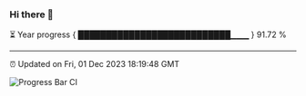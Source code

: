 ### Hi there 👋

⏳ Year progress { ███████████████████████████▁▁▁ } 91.72 %

---

⏰ Updated on Fri, 01 Dec 2023 18:19:48 GMT

![Progress Bar CI](https://github.com/liununu/liununu/workflows/Progress%20Bar%20CI/badge.svg)

